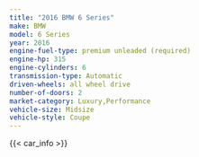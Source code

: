 ```yaml
---
title: "2016 BMW 6 Series"
make: BMW
model: 6 Series
year: 2016
engine-fuel-type: premium unleaded (required)
engine-hp: 315
engine-cylinders: 6
transmission-type: Automatic
driven-wheels: all wheel drive
number-of-doors: 2
market-category: Luxury,Performance
vehicle-size: Midsize
vehicle-style: Coupe
---
```


{{< car_info >}}
